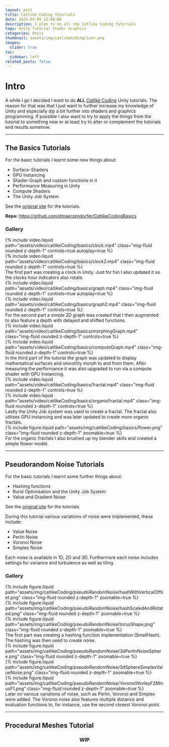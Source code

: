 ```yaml
---
layout: post
title: Catlike Coding Tutorials
date: 2025-03-09 12:00:00
description: I plan to do all the Catlike Coding Tutorials
tags: Unity Tutorial Shader Graphics
categories: Unity
thumbnail: assets/img/catlikeCoding/icon.png
images:
  slider: true
toc:
  sidebar: left
related_posts: false
---
```


# Intro
A while I go I decided I want to do **ALL** <a href="https://catlikecoding.com/unity/tutorials/">Catlike Coding</a> Unity tutorials. The reason for that was that I just want to further increase my knowledge of Unity and especially dip a bit further into shaders and graphics programming. If possible I also want to try to apply the things from the tutorial to something new or at least try to alter or complement the tutorials end results somehow.

---

## The Basics Tutorials
For the basic tutorials I learnt some new things about: 
- Surface-Shaders
- GPU Instancing
- Shader-Graph and custom functions in it
- Performance Measuring in Unity
- Compute Shaders
- The Unity Job System

See the <a href="https://catlikecoding.com/unity/tutorials/basics/">original site</a> for the tutorials.

**Repo:** <a href="https://github.com/dmaerzendorfer/CatlikeCodingBasics">https://github.com/dmaerzendorfer/CatlikeCodingBasics</a>

### Gallery
<div class="row mt-3">
    <div class="col-sm mt-3 mt-md-0">
        {% include video.liquid path="assets/video/catlikeCoding/basics/clock.mp4" class="img-fluid rounded z-depth-1" controls=true autoplay=true %}
    </div>
    <div class="col-sm mt-3 mt-md-0">
        {% include video.liquid path="assets/video/catlikeCoding/basics/clock2.mp4" class="img-fluid rounded z-depth-1" controls=true %}
    </div>
</div>
<div class="caption">
    The first part was creating a clock in Unity. Just for fun I also updated it so the clocks hour indicators also rotate.
</div>

<div class="row mt-3">
    <div class="col-sm mt-3 mt-md-0">
        {% include video.liquid path="assets/video/catlikeCoding/basics/graph.mp4" class="img-fluid rounded z-depth-1" controls=true autoplay=true %}
    </div>
    <div class="col-sm mt-3 mt-md-0">
        {% include video.liquid path="assets/video/catlikeCoding/basics/graph2.mp4" class="img-fluid rounded z-depth-1" controls=true %}
    </div>
</div>
<div class="caption">
    For the second part a simple 2D graph was created that I then augmented to also feature a depth with delayed and shifted functions.
</div>

<div class="row mt-3">
    <div class="col-sm mt-3 mt-md-0">
        {% include video.liquid path="assets/video/catlikeCoding/basics/morphingGraph.mp4" class="img-fluid rounded z-depth-1" controls=true %}
    </div>
    <div class="col-sm mt-3 mt-md-0">
        {% include video.liquid path="assets/video/catlikeCoding/basics/computeGraph.mp4" class="img-fluid rounded z-depth-1" controls=true %}
    </div>
</div>
<div class="caption">
    In the third part of the tutorial the graph was updated to display mathematical surfaces and smoothly morph to and from them. After measuring the performance it was also upgraded to run via a compute shader with GPU Instancing.
</div>

<div class="row mt-3">
    <div class="col-sm mt-3 mt-md-0">
        {% include video.liquid path="assets/video/catlikeCoding/basics/fractal.mp4" class="img-fluid rounded z-depth-1" controls=true %}
    </div>
    <div class="col-sm mt-3 mt-md-0">
        {% include video.liquid path="assets/video/catlikeCoding/basics/organicFractal.mp4" class="img-fluid rounded z-depth-1" controls=true %}
    </div>
</div>
<div class="caption">
    Lastly the Unity Job system was used to create a fractal. The fractal also utilises GPU instancing and was later updated to create more organic fractals.
</div>

<div class="row mt-3">
    <div class="col-sm mt-3 mt-md-0">
        {% include figure.liquid path="assets/img/catlikeCoding/basics/flower.png" class="img-fluid rounded z-depth-1" zoomable=true %}
    </div>
</div>
<div class="caption">
    For the organic fractals I also brushed up my blender skills and created a simple flower model.
</div>

---

## Pseudorandom Noise Tutorials

For the basic tutorials I learnt some further things about: 
- Hashing functions
- Burst Optimisation and the Unity Job System
- Value and Gradient Noise

See the <a href="https://catlikecoding.com/unity/tutorials/pseudorandom-noise/">original site</a> for the tutorials.

During this tutorial various variations of noise were implemented, these include:
- Value Noise
- Perlin Noise
- Voronoi Noise
- Simplex Noise

Each noise is available in 1D, 2D and 3D. Furthermore each noise includes settings for variance and turbulence as well as tiling.

### Gallery
<div class="row mt-3">
    <div class="col-sm mt-3 mt-md-0">
        {% include figure.liquid path="assets/img/catlikeCoding/pseudoRandomNoise/hashWithVerticalOffset.png" class="img-fluid rounded z-depth-1" zoomable=true %}
    </div>
    <div class="col-sm mt-3 mt-md-0">
        {% include figure.liquid path="assets/img/catlikeCoding/pseudoRandomNoise/hashScaledAndRotated.png" class="img-fluid rounded z-depth-1" zoomable=true %}
    </div>
    <div class="col-sm mt-3 mt-md-0">
        {% include figure.liquid path="assets/img/catlikeCoding/pseudoRandomNoise/torusShape.png" class="img-fluid rounded z-depth-1" zoomable=true %}
    </div>
</div>
<div class="caption">
    The first part was creating a hashing function implementation (SmallHash). The hashing was then used to create noise.
</div>

<div class="row mt-3">
    <div class="col-sm mt-3 mt-md-0">
        {% include figure.liquid path="assets/img/catlikeCoding/pseudoRandomNoise/3dPerlinNoiseSphere.png" class="img-fluid rounded z-depth-1" zoomable=true %}
    </div>
    <div class="col-sm mt-3 mt-md-0">
        {% include figure.liquid path="assets/img/catlikeCoding/pseudoRandomNoise/3dSphereSimplexValueNoise.png" class="img-fluid rounded z-depth-1" zoomable=true %}
    </div>
    <div class="col-sm mt-3 mt-md-0">
        {% include figure.liquid path="assets/img/catlikeCoding/pseudoRandomNoise/VoronoiWorleyF2MinusF1.png" class="img-fluid rounded z-depth-1" zoomable=true %}
    </div>
</div>
<div class="caption">
    Later on various variations of noise, such as Perlin, Voronoi and Simplex were added. The Voronoi noise also features multiple distance and evaluation functions to, for instance, use the second closest Voronoi point.
</div>

---

## Procedural Meshes Tutorial

<h3 style="text-align:center">WIP</h3>

